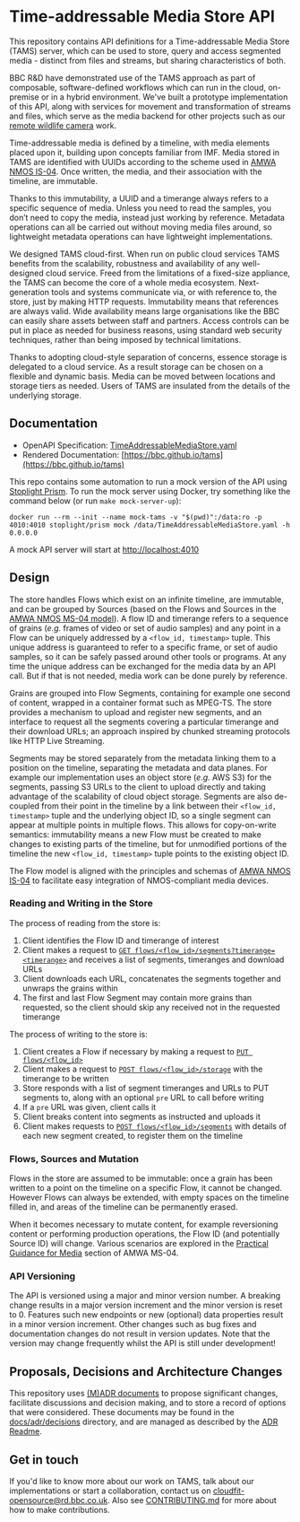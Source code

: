# Time-addressable Media Store API
This repository contains API definitions for a Time-addressable Media Store (TAMS) server, which can be used to store, query and access segmented media - distinct from files and streams, but sharing characteristics of both.

BBC R&D have demonstrated use of the TAMS approach as part of composable, software-defined workflows which can run in the cloud, on-premise or in a hybrid environment.
We've built a prototype implementation of this API, along with services for movement and transformation of streams and files, which serve as the media backend for other projects such as our [remote wildlife camera](https://www.bbc.co.uk/rd/blog/2022-04-video-cloud-media-store-ingest-service) work.

Time-addressable media is defined by a timeline, with media elements placed upon it, building upon concepts familiar from IMF.
Media stored in TAMS are identified with UUIDs according to the scheme used in [AMWA NMOS IS-04](https://specs.amwa.tv/is-04/releases/v1.3.2/APIs/schemas/).
Once written, the media, and their association with the timeline, are immutable.

Thanks to this immutability, a UUID and a timerange always refers to a specific sequence of media.
Unless you need to read the samples, you don’t need to copy the media, instead just working by reference.
Metadata operations can all be carried out without moving media files around, so lightweight metadata operations can have lightweight implementations.

We designed TAMS cloud-first.
When run on public cloud services TAMS benefits from the scalability, robustness and availability of any well-designed cloud service.
Freed from the limitations of a fixed-size appliance, the TAMS can become the core of a whole media ecosystem.
Next-generation tools and systems communicate via, or with reference to, the store, just by making HTTP requests.
Immutability means that references are always valid.
Wide availability means large organisations like the BBC can easily share assets between staff and partners.
Access controls can be put in place as needed for business reasons, using standard web security techniques, rather than being imposed by technical limitations.

Thanks to adopting cloud-style separation of concerns, essence storage is delegated to a cloud service.
As a result storage can be chosen on a flexible and dynamic basis.
Media can be moved between locations and storage tiers as needed.
Users of TAMS are insulated from the details of the underlying storage.

## Documentation
- OpenAPI Specification: [TimeAddressableMediaStore.yaml](./api/TimeAddressableMediaStore.yaml)
- Rendered Documentation: [https://bbc.github.io/tams](https://bbc.github.io/tams)

This repo contains some automation to run a mock version of the API using [Stoplight Prism](https://stoplight.io/open-source/prism). To run the mock server using Docker, try something like the command below (or run `make mock-server-up`):
```
docker run --rm --init --name mock-tams -v "$(pwd)":/data:ro -p 4010:4010 stoplight/prism mock /data/TimeAddressableMediaStore.yaml -h 0.0.0.0
```

A mock API server will start at <http://localhost:4010>

## Design
The store handles Flows which exist on an infinite timeline, are immutable, and can be grouped by Sources (based on the Flows and Sources in the [AMWA NMOS MS-04 model](https://specs.amwa.tv/ms-04/releases/v1.0.0/docs/2.1._Summary_and_Definitions.html)). A flow ID and timerange refers to a sequence of grains (_e.g._ frames of video or set of audio samples) and any point in a Flow can be uniquely addressed by a `<flow_id, timestamp>` tuple. This unique address is guaranteed to refer to a specific frame, or set of audio samples, so it can be safely passed around other tools or programs. At any time the unique address can be exchanged for the media data by an API call. But if that is not needed, media work can be done purely by reference.

Grains are grouped into Flow Segments, containing for example one second of content, wrapped in a container format such as MPEG-TS. The store provides a mechanism to upload and register new segments, and an interface to request all the segments covering a particular timerange and their download URLs; an approach inspired by chunked streaming protocols like HTTP Live Streaming.

Segments may be stored separately from the metadata linking them to a position on the timeline, separating the metadata and data planes. For example our implementation uses an object store (_e.g._ AWS S3) for the segments, passing S3 URLs to the client to upload directly and taking advantage of the scalability of cloud object storage. Segments are also de-coupled from their point in the timeline by a link between their `<flow_id, timestamp>` tuple and the underlying object ID, so a single segment can appear at multiple points in multiple flows. This allows for copy-on-write semantics: immutability means a new Flow must be created to make changes to existing parts of the timeline, but for unmodified portions of the timeline the new `<flow_id, timestamp>` tuple points to the existing object ID.

The Flow model is aligned with the principles and schemas of [AMWA NMOS IS-04](https://specs.amwa.tv/is-04/releases/v1.3.2/APIs/schemas/) to facilitate easy integration of NMOS-compliant media devices.

### Reading and Writing in the Store
The process of reading from the store is:
1. Client identifies the Flow ID and timerange of interest
2. Client makes a request to [`GET flows/<flow_id>/segments?timerange=<timerange>`](https://bbc.github.io/tams/#/operations/GET_flows-flowId-segments) and receives a list of segments, timeranges and download URLs
3. Client downloads each URL, concatenates the segments together and unwraps the grains within
4. The first and last Flow Segment may contain more grains than requested, so the client should skip any received not in the requested timerange

The process of writing to the store is:
1. Client creates a Flow if necessary by making a request to [`PUT flows/<flow_id>`](https://bbc.github.io/tams/#/operations/PUT_flows-flowId)
2. Client makes a request to [`POST flows/<flow_id>/storage`](https://bbc.github.io/tams/#/operations/POST_flows-flowId-storage) with the timerange to be written
3. Store responds with a list of segment timeranges and URLs to PUT segments to, along with an optional `pre` URL to call before writing
4. If a `pre` URL was given, client calls it
5. Client breaks content into segments as instructed and uploads it
6. Client makes requests to [`POST flows/<flow_id>/segments`](https://bbc.github.io/tams/#/operations/POST_flows-flowId-segments) with details of each new segment created, to register them on the timeline

### Flows, Sources and Mutation
Flows in the store are assumed to be immutable: once a grain has been written to a point on the timeline on a specific Flow, it cannot be changed. However Flows can always be extended, with empty spaces on the timeline filled in, and areas of the timeline can be permanently erased.

When it becomes necessary to mutate content, for example reversioning content or performing production operations, the Flow ID (and potentially Source ID) will change. Various scenarios are explored in the [Practical Guidance for Media](https://specs.amwa.tv/ms-04/releases/v1.0.0/docs/3.0._Practical_Guidance_for_Media.html) section of AMWA MS-04.

### API Versioning
The API is versioned using a major and minor version number. A breaking change results in a major version increment and the minor version is reset to 0. Features such new endpoints or new (optional) data properties result in a minor version increment. Other changes such as bug fixes and documentation changes do not result in version updates. Note that the version may change frequently whilst the API is still under development!

## Proposals, Decisions and Architecture Changes
This repository uses [(M)ADR documents](https://adr.github.io/madr/) to propose significant changes, facilitate discussions and decision making, and to store a record of options that were considered. These documents may be found in the [docs/adr/decisions](./docs/adr/decisions/) directory, and are managed as described by the [ADR Readme](./docs/adr/decisions/README.md).

## Get in touch
If you'd like to know more about our work on TAMS, talk about our implementations or start a collaboration, contact us on <cloudfit-opensource@rd.bbc.co.uk>. Also see [CONTRIBUTING.md](./CONTRIBUTING.md) for more about how to make contributions.
